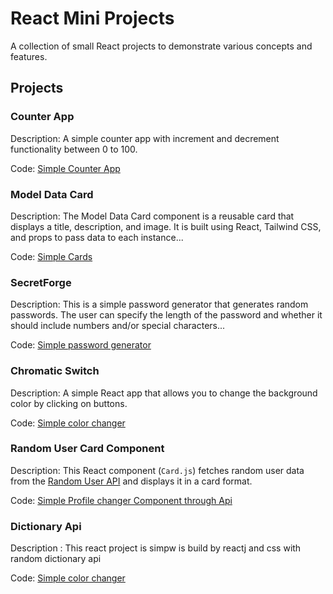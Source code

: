 # React Mini Projects

A collection of small React projects to demonstrate various concepts and features.

## Projects

### Counter App
Description: A simple counter app with increment and decrement functionality between 0 to 100.

Code: [Simple Counter App](../../tree/Counter)

### Model Data Card
Description: The Model Data Card component is a reusable card that displays a title, description, and image. It is built using React, Tailwind CSS, and props to pass data to each instance...

Code: [Simple Cards](../../tree/Card)

### SecretForge
Description: This is a simple password generator that generates random passwords. The user can specify the length of the password and whether it should include numbers and/or special characters...

Code: [Simple password generator](../../tree/Password-Generator)

### Chromatic Switch

Description: A simple React app that allows you to change the background color by clicking on buttons.

Code: [Simple color changer](../../tree/Colorchanger)

### Random User Card Component

Description: This React component (`Card.js`) fetches random user data from the [Random User API](https://randomuser.me/) and displays it in a card format.

Code: [Simple Profile changer Component through Api](../../tree/Profile-Api)

### Dictionary Api

Description : This react project is simpw is build by reactj and css with random dictionary api

Code: [Simple color changer](../../tree/DictionaryApi)
